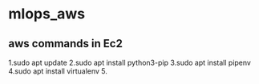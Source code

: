 # mlops_aws
## aws commands in Ec2
1.sudo apt update
2.sudo apt install python3-pip
3.sudo apt install pipenv
4.sudo apt install virtualenv
5.